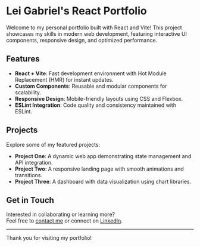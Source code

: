# Lei Gabriel's React Portfolio

Welcome to my personal portfolio built with React and Vite! This project showcases my skills in modern web development, featuring interactive UI components, responsive design, and optimized performance.

## Features

- **React + Vite**: Fast development environment with Hot Module Replacement (HMR) for instant updates.
- **Custom Components**: Reusable and modular components for scalability.
- **Responsive Design**: Mobile-friendly layouts using CSS and Flexbox.
- **ESLint Integration**: Code quality and consistency maintained with ESLint.

## Projects

Explore some of my featured projects:

- **Project One**: A dynamic web app demonstrating state management and API integration.
- **Project Two**: A responsive landing page with smooth animations and transitions.
- **Project Three**: A dashboard with data visualization using chart libraries.

## Get in Touch

Interested in collaborating or learning more?  
Feel free to [contact me](mailto:leigabriel@example.com) or connect on [LinkedIn](https://www.linkedin.com/in/leigabriel).

---

Thank you for visiting my portfolio!
